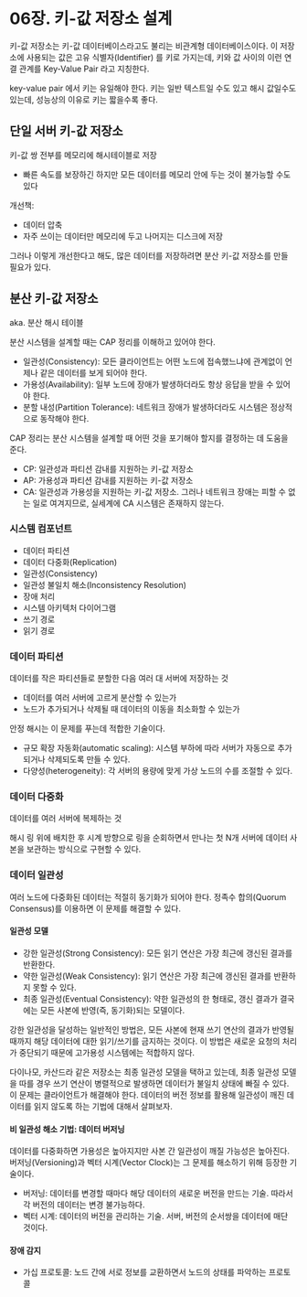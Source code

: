 # 06장. 키-값 저장소 설계

키-값 저장소는 키-값 데이터베이스라고도 불리는 비관계형 데이터베이스이다. 이 저장소에 사용되는 값은 고유 식별자(Identifier)
를 키로 가지는데, 키와 값 사이의 이런 연결 관계를 Key-Value Pair 라고 지칭한다.

key-value pair 에서 키는 유일해야 한다. 키는 일반 텍스트일 수도 있고 해시 값일수도 있는데, 성능상의 이유로 키는 짧을수록 좋다.

## 단일 서버 키-값 저장소

키-값 쌍 전부를 메모리에 해시테이블로 저장

- 빠른 속도를 보장하긴 하지만 모든 데이터를 메모리 안에 두는 것이 불가능할 수도 있다

개선책:

- 데이터 압축
- 자주 쓰이는 데이터만 메모리에 두고 나머지는 디스크에 저장

그러나 이렇게 개선한다고 해도, 많은 데이터를 저장하려면 분산 키-값 저장소를 만들 필요가 있다.

## 분산 키-값 저장소

aka. 분산 해시 테이블

분산 시스템을 설계할 때는 CAP 정리를 이해하고 있어야 한다.

- 일관성(Consistency): 모든 클라이언트는 어떤 노드에 접속했느냐에 관계없이 언제나 같은 데이터를 보게 되어야 한다.
- 가용성(Availability): 일부 노드에 장애가 발생하더라도 항상 응답을 받을 수 있어야 한다.
- 분할 내성(Partition Tolerance): 네트워크 장애가 발생하더라도 시스템은 정상적으로 동작해야 한다.

CAP 정리는 분산 시스템을 설계할 때 어떤 것을 포기해야 할지를 결정하는 데 도움을 준다.

- CP: 일관성과 파티션 감내를 지원하는 키-값 저장소
- AP: 가용성과 파티션 감내를 지원하는 키-값 저장소
- CA: 일관성과 가용성을 지원하는 키-값 저장소. 그러나 네트워크 장애는 피할 수 없는 일로 여겨지므로, 실세계에 CA 시스템은 존재하지 않는다.

### 시스템 컴포넌트

- 데이터 파티션
- 데이터 다중화(Replication)
- 일관성(Consistency)
- 일관성 불일치 해소(Inconsistency Resolution)
- 장애 처리
- 시스템 아키텍처 다이어그램
- 쓰기 경로
- 읽기 경로

### 데이터 파티션

데이터를 작은 파티션들로 분할한 다음 여러 대 서버에 저장하는 것

- 데이터를 여러 서버에 고르게 분산할 수 있는가
- 노드가 추가되거나 삭제될 때 데이터의 이동을 최소화할 수 있는가

안정 해시는 이 문제를 푸는데 적합한 기술이다.

- 규모 확장 자동화(automatic scaling): 시스템 부하에 따라 서버가 자동으로 추가되거나 삭제되도록 만들 수 있다.
- 다양성(heterogeneity): 각 서버의 용량에 맞게 가상 노드의 수를 조절할 수 있다.

### 데이터 다중화

데이터를 여러 서버에 복제하는 것

해시 링 위에 배치한 후 시계 방향으로 링을 순회하면서 만나는 첫 N개 서버에 데이터 사본을 보관하는 방식으로 구현할 수 있다.

### 데이터 일관성

여러 노드에 다중화된 데이터는 적절히 동기화가 되어야 한다. 정족수 합의(Quorum Consensus)를 이용하면 이 문제를 해결할 수 있다.

#### 일관성 모델

- 강한 일관성(Strong Consistency): 모든 읽기 연산은 가장 최근에 갱신된 결과를 반환한다.
- 약한 일관성(Weak Consistency): 읽기 연산은 가장 최근에 갱신된 결과를 반환하지 못할 수 있다.
- 최종 일관성(Eventual Consistency): 약한 일관성의 한 형태로, 갱신 결과가 결국에는 모든 사본에 반영(즉, 동기화)되는 모델이다.

강한 일관성을 달성하는 일반적인 방법은, 모든 사본에 현재 쓰기 연산의 결과가 반영될 때까지 해당 데이터에 대한 읽기/쓰기를 금지하는 것이다.
이 방법은 새로운 요청의 처리가 중단되기 때문에 고가용성 시스템에는 적합하지 않다.

다이나모, 카산드라 같은 저장소는 최종 일관성 모델을 택하고 있는데, 최종 일관성 모델을 따를 경우 쓰기 연산이 병렬적으로 발생하면 데이터가 불일치 상태에 빠질 수 있다.
이 문제는 클라이언트가 해결해야 한다. 데이터의 버전 정보를 활용해 일관성이 깨진 데이터를 읽지 않도록 하는 기법에 대해서 살펴보자.

#### 비 일관성 해소 기법: 데이터 버저닝

데이터를 다중화하면 가용성은 높아지지만 사본 간 일관성이 깨질 가능성은 높아진다. 버저닝(Versioning)과 벡터 시계(Vector Clock)는 그 문제를 해소하기 위해 등장한 기술이다.

- 버저닝: 데이터를 변경할 때마다 해당 데이터의 새로운 버전을 만드는 기술. 따라서 각 버전의 데이터는 변경 불가능하다.
- 벡터 시계: 데이터의 버전을 관리하는 기술. 서버, 버전의 순서쌍을 데이터에 매단 것이다.

#### 장애 감지

- 가십 프로토콜: 노드 간에 서로 정보를 교환하면서 노드의 상태를 파악하는 프로토콜

